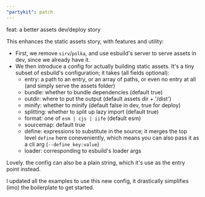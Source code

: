 ```yaml
---
"partykit": patch
---
```


feat: a better assets dev/deploy story

This enhances the static assets story, with features and utility:

- First, we remove `sirv`/`polka`, and use esbuild's server to serve assets in dev, since we already have it.
- We then introduce a config for actually building static assets. It's a tiny subset of esbuild's configuration; it takes (all fields optional):
  - entry: a path to an entry, or an array of paths, or even no entry at all (and simply serve the assets folder)
  - bundle: whether to bundle dependencies (default true)
  - outdir: where to put the output (default assets dir + '/dist')
  - minify: whether to minify (default false in dev, true for deploy)
  - splitting: whether to split up lazy import (default true)
  - format: one of `esm | cjs | iife` (default esm)
  - sourcemap: default true
  - define: expressions to substitute in the source; it merges the top level `define` here coneveniently, which means you can also pass it as a cli arg (`--define key:value`)
  - loader: corresponding to esbuild's loader args

Lovely. the config can also be a plain string, which it's use as the entry point instead.

I updated all the examples to use this new config, it drastically simplifies (imo) the boilerplate to get started.
